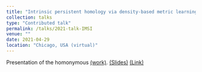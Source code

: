 ```yaml
---
title: "Intrinsic persistent homology via density-based metric learning"
collection: talks
type: "Contributed talk"
permalink: /talks/2021-talk-IMSI
venue: ""
date: 2021-04-29
location: "Chicago, USA (virtual)"
---
```


Presentation of the homonymous [(work)](https://arxiv.org/abs/2012.07621).
[(Slides)](http://ximenafernandez.github.io/files/IMSI2021.pdf )
[(Link)](https://www.imsi.institute/topological-data-analysis/)

